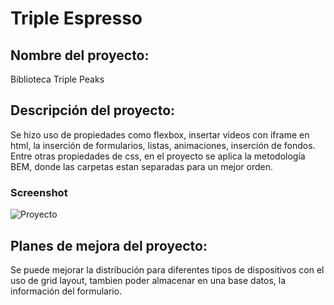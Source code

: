 # Triple Espresso

## Nombre del proyecto:

Biblioteca Triple Peaks

## Descripción del proyecto:

Se hizo uso de propiedades como flexbox, insertar videos con iframe en html, la inserción de formularios, listas, animaciones, inserción de fondos.
Entre otras propiedades de css, en el proyecto se aplica la metodología BEM, donde las carpetas estan separadas para un mejor orden.

### Screenshot

![Proyecto](https://practicum-content.s3.amazonaws.com/resources/Sections_1_1697020912.png)

## Planes de mejora del proyecto:

Se puede mejorar la distribución para diferentes tipos de dispositivos con el uso de grid layout, tambien poder almacenar en una base datos, la información del formulario.
